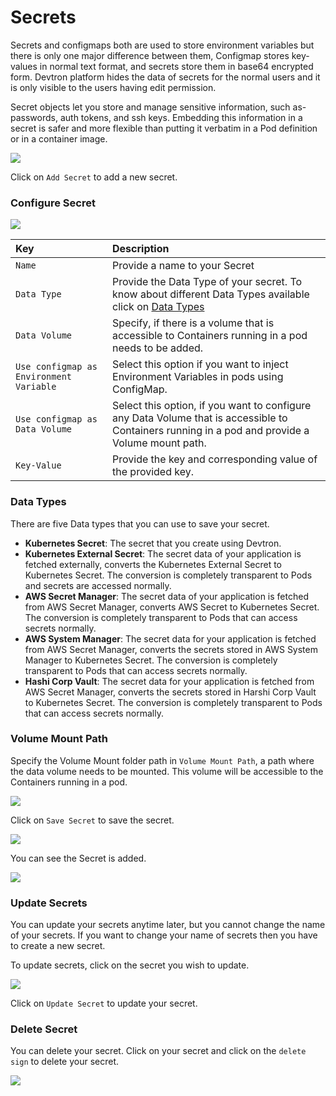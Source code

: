 # Secrets

Secrets and configmaps both are used to store environment variables but there is only one major difference between them, Configmap stores key-values in normal text format, and secrets store them in base64 encrypted form. Devtron platform hides the data of secrets for the normal users and it is only visible to the users having edit permission.

Secret objects let you store and manage sensitive information, such as- passwords, auth tokens, and ssh keys. Embedding this information in a secret is safer and more flexible than putting it verbatim in a Pod definition or in a container image.

![](../images/creating-application/secrets/secret1.png)

Click on `Add Secret` to add a new secret.

### Configure Secret

![](../images/creating-application/secrets/secret8.jpg)



| Key | Description |
| :--- | :--- |
| `Name` | Provide a name to your Secret |
| `Data Type` | Provide the Data Type of your secret. To know about different Data Types available click on [Data Types](secrets.md#data-types) |
| `Data Volume` | Specify, if there is a volume that is accessible to Containers running in a pod needs to be added. |
| `Use configmap as Environment Variable` | Select this option if you want to inject Environment Variables in pods using ConfigMap. |
| `Use configmap as Data Volume` | Select this option, if you want to configure any Data Volume that is accessible to Containers running in a pod and provide a Volume mount path. |
| `Key-Value` | Provide the key and corresponding value of the provided key. |

### Data Types

There are five Data types that you can use to save your secret.

* **Kubernetes Secret**: The secret that you create using Devtron.
* **Kubernetes External Secret**: The secret data of your application is fetched externally, converts the Kubernetes External Secret to Kubernetes Secret. The conversion is completely transparent to Pods and secrets are accessed normally.
* **AWS Secret Manager**: The secret data of your application is fetched from AWS Secret Manager, converts AWS Secret to Kubernetes Secret. The conversion is completely transparent to Pods that can access secrets normally.
* **AWS System Manager**: The secret data for your application is fetched from AWS Secret Manager, converts the secrets stored in AWS System Manager to Kubernetes Secret. The conversion is completely transparent to Pods that can access secrets normally.
* **Hashi Corp Vault**: The secret data for your application is fetched from AWS Secret Manager, converts the secrets stored in Harshi Corp Vault to Kubernetes Secret. The conversion is completely transparent to Pods that can access secrets normally.

### Volume Mount Path

Specify the Volume Mount folder path in `Volume Mount Path`, a path where the data volume needs to be mounted. This volume will be accessible to the Containers running in a pod.

![](../images/creating-application/secrets/secret3.jpg)

Click on `Save Secret` to save the secret.

![](../images/creating-application/secrets/secret4.png)

You can see the Secret is added.

![](../images/creating-application/secrets/arora3.gif)

### Update Secrets

You can update your secrets anytime later, but you cannot change the name of your secrets. If you want to change your name of secrets then you have to create a new secret.

To update secrets, click on the secret you wish to update.

![](../images/creating-application/secrets/updating_secrets.png)

Click on `Update Secret` to update your secret.

### Delete Secret

You can delete your secret. Click on your secret and click on the `delete sign` to delete your secret.

![](../images/creating-application/secrets/delete_secret.png)

